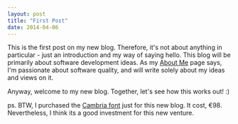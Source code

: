 ```yaml
---
layout: post
title: "First Post"
date: 2014-04-06
---
```


This is the first post on my new blog. Therefore, it's not about anything in particular - just
an introduction and my way of saying hello. This blog will be primarily about software development
ideas. As my [About Me](/about-me.html) page says, I'm passionate about software
quality, and will write solely about my ideas and views on it.

Anyway, welcome to my new blog. Together, let's see how this works out! :)

ps. BTW, I purchased the [Cambria font](http://www.myfonts.com/fonts/ascender/cambria/)
just for this new blog. It cost, &euro;98. Nevertheless, I think its a good investment for this new venture.
